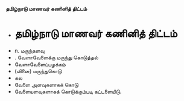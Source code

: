 **தமிழ்நாடு மாணவர் கணினித் திட்டம்**
- # தமிழ்நாடு மாணவர் கணினித் திட்டம்
- n. மருந்தளவு
- . வேளாவேளைக்கு மருந்து கொடுத்தல்
- வேளாவேளைப்பழக்கம்
- (வினை) மருந்துகொடு
- கல
- வேளை அளவுகளாகக் கொடு
- வேளையளவுகளாகக் கொடுக்கும்படி கட்டளையிடு.

